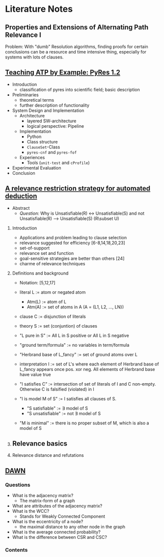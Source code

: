 # Literature Notes


## Properties and Extensions of Alternating Path Relevance I

Problem: With "dumb" Resolution algorithms, finding proofs for certain conclusions can be a resource and time intensive thing, especially for systems with lots of clauses.

## [Teaching ATP by Example: PyRes 1.2](../../../../papers/literature/978-3-030-51054-1.pdf)
- Introduction 
    - classification of pyres into scientific field; basic description
- Preliminaries
    - theoretical terms
    - further description of functionality
- System Design and Implementation
    - Architecture
        - layered SW-architecture
        - logical perspective: Pipeline
    - Implementation
        - Python
        - Class structure        
        - `ClauseSet`-Class
        - `pyres-cnf` and `pyres-fof`
    - Experiences
        - Tools (`unit-test` and `cProfile`)
- Experimental Evaluation
- Conclusion

## [A relevance restriction strategy for automated deduction](../../../../papers/literature/PY03.pdf) 
- Abstract
    - *Question:*
        Why is
        Unsatisfiable(R) <-> Unsatisfiable(S) and not
        Unsatisfiable(R) --> Unsatisfiable(S) (R\subset U)
1.  Introduction
    - Applications and problem leading to clause selection
    - relevance suggested for efficiency [6-8,14,18,20,23]
    - set-of-support
    - relevance set and function
    - goal-sensitive strategies are better than others [24]
    - charme of relevance techniques
2.  Definitions and background 
    - Notation: [5,12,17]
    - literal L := atom or negated atom
        - Atm(L) := atom of L
        - Atm(A) := set of atoms in A (A = {L1, L2, ..., LN})
    - clause C := disjunction of literals
    - theory S := set (conjuntion) of clauses

    - "L pure in S" := All L in S positive or All L in S negative
    - "ground term/formula" := no variables in term/formula
    - "Herbrand base of L_fancy" := set of ground atoms over L
    - interpretation I := set of L's where each element of Herbrand base of L_fancy appears once pos. xor neg. All elements of Herbrand base have value true
    - "I satisfies C" := intersection of set of literals of I and C non-empty. Otherwise C is falsified (violated) in I
    - "I is model M of S" := I satisfies all clauses of S.
      - "S satisfiable" := ∃ model of S
      - "S unsatisfiable" := not ∃ model of S
    - "M is minimal" := there is no proper subset of M, which is also a model of S

3. Relevance basics
    - 
4. Relevance distance and refutations


## [DAWN](../../papers/literature/3650200.3656600.pdf) 

### Questions
- What is the adjacency matrix?
    - The matrix-form of a graph
- What are attributes of the adjacency matrix?
- What is the WCC?
    - Stands for Weakly Connected Component
- What is the eccentricity of a node?
    - the maximal distance to any other node in the graph
- What is the average connected probability?
- What is the difference between CSR and CSC?

### Contents

## []() 